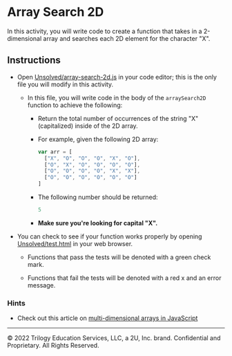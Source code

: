 # Array Search 2D

In this activity, you will write code to create a function that takes in a 2-dimensional array and searches each 2D element for the character "X".

## Instructions

* Open [Unsolved/array-search-2d.js](Unsolved/array-search-2d.js) in your code editor; this is the only file you will modify in this activity.

  * In this file, you will write code in the body of the `arraySearch2D` function to achieve the following:

    * Return the total number of occurrences of the string "X" (capitalized) inside of the 2D array.

    * For example, given the following 2D array:

      ```js
      var arr = [
        ["X", "O", "O", "O", "X", "O"],
        ["O", "X", "O", "O", "O", "O"],
        ["O", "O", "O", "O", "X", "X"],
        ["O", "O", "O", "O", "O", "O"]
      ]
      ```

    * The following number should be returned:

      ```js
      5
      ```

    * **Make sure you're looking for capital "X".**

* You can check to see if your function works properly by opening [Unsolved/test.html](Unsolved/test.html) in your web browser.

  * Functions that pass the tests will be denoted with a green check mark.

  * Functions that fail the tests will be denoted with a red x and an error message.

### Hints

* Check out this article on [multi-dimensional arrays in JavaScript](http://www.javascripttutorial.net/javascript-multidimensional-array/)

- - -
© 2022 Trilogy Education Services, LLC, a 2U, Inc. brand. Confidential and Proprietary. All Rights Reserved.
